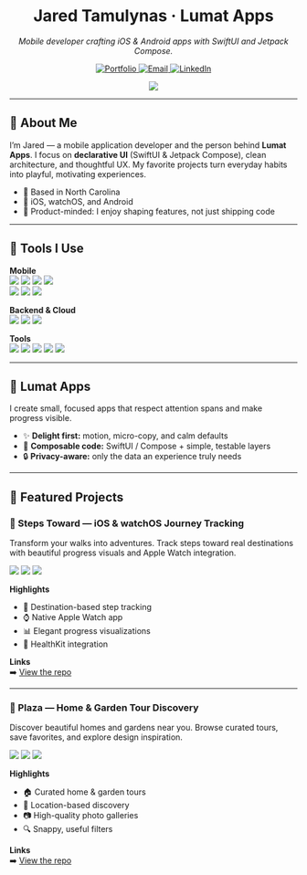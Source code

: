 <!--
README • Jared Tamulynas / Lumat Apps
-->

<h1 align="center">Jared Tamulynas · Lumat Apps</h1>
<p align="center">
  <em>Mobile developer crafting iOS & Android apps with SwiftUI and Jetpack Compose.</em>
</p>

<p align="center">
  <a href="https://lumatapps.github.io/">
    <img alt="Portfolio" src="https://img.shields.io/badge/Portfolio-lumatapps.com-111?style=for-the-badge">
  </a>
  <a href="mailto:lumat.apps@gmail.com">
    <img alt="Email" src="https://img.shields.io/badge/Email-lumat.apps%40gmail.com-EA4335?style=for-the-badge&logo=gmail&logoColor=white">
  </a>
  <a href="https://www.linkedin.com/in/jaredtamulynas/">
    <img alt="LinkedIn" src="https://img.shields.io/badge/LinkedIn-Jared%20Tamulynas-0A66C2?style=for-the-badge&logo=linkedin&logoColor=white">
  </a>
</p>

<p align="center">
  <a href="https://github.com/lumatApps">
    <img src="https://readme-typing-svg.herokuapp.com/?lines=iOS%20%26%20Android%20Developer;SwiftUI%20%26%20Jetpack%20Compose;HealthKit%20%26%20Maps;Clean%2C%20delightful%20UX&font=Fira%20Code&center=true&width=520&height=45&duration=3800&pause=900">
  </a>
</p>

---

## 👋 About Me
I’m Jared — a mobile application developer and the person behind **Lumat Apps**. I focus on **declarative UI** (SwiftUI & Jetpack Compose), clean architecture, and thoughtful UX. My favorite projects turn everyday habits into playful, motivating experiences.

- 📍 Based in North Carolina  
- 📱 iOS, watchOS, and Android  
- 🧭 Product-minded: I enjoy shaping features, not just shipping code

---

## 🧰 Tools I Use
**Mobile**  
<img src="https://img.shields.io/badge/Swift-orange?logo=swift"> <img src="https://img.shields.io/badge/SwiftUI-02569B"> <img src="https://img.shields.io/badge/Swift%20Data-4B8BBE"> <img src="https://img.shields.io/badge/HealthKit-00C389">  
<img src="https://img.shields.io/badge/Kotlin-7F52FF?logo=kotlin&logoColor=white"> <img src="https://img.shields.io/badge/Jetpack%20Compose-4285F4"> <img src="https://img.shields.io/badge/Room-3DDC84?logo=android&logoColor=white">

**Backend & Cloud**  
<img src="https://img.shields.io/badge/Firebase-FFCA28?logo=firebase&logoColor=black"> <img src="https://img.shields.io/badge/Google%20Cloud-4285F4?logo=googlecloud&logoColor=white"> <img src="https://img.shields.io/badge/REST-111">

**Tools**  
<img src="https://img.shields.io/badge/Xcode-147EFB?logo=xcode&logoColor=white"> <img src="https://img.shields.io/badge/Android%20Studio-3DDC84?logo=androidstudio&logoColor=white"> <img src="https://img.shields.io/badge/Git-111?logo=git"> <img src="https://img.shields.io/badge/App%20Store%20Connect-0A84FF"> <img src="https://img.shields.io/badge/Google%20Play%20Console-34A853">

---

## 🧭 Lumat Apps
I create small, focused apps that respect attention spans and make progress visible.

- ✨ **Delight first:** motion, micro-copy, and calm defaults  
- 🧩 **Composable code:** SwiftUI / Compose + simple, testable layers  
- 🔒 **Privacy-aware:** only the data an experience truly needs

---

## 🎯 Featured Projects

### 📱 Steps Toward — iOS & watchOS Journey Tracking
Transform your walks into adventures. Track steps toward real destinations with beautiful progress visuals and Apple Watch integration.

<img src="https://img.shields.io/badge/SwiftUI-iOS-0A84FF?style=flat"> <img src="https://img.shields.io/badge/watchOS-Compatible-FF2D55?style=flat"> <img src="https://img.shields.io/badge/HealthKit-Integrated-00C389?style=flat">

**Highlights**
- 🎯 Destination-based step tracking
- ⌚ Native Apple Watch app
- 📊 Elegant progress visualizations
- 💪 HealthKit integration

**Links**  
➡️ <a href="https://github.com/lumatApps/steps-toward">View the repo</a>  
<!-- TODO: Add App Store / promo video / screenshot gallery if available -->

---

### 🏡 Plaza — Home & Garden Tour Discovery
Discover beautiful homes and gardens near you. Browse curated tours, save favorites, and explore design inspiration.

<img src="https://img.shields.io/badge/SwiftUI-iOS-0A84FF?style=flat"> <img src="https://img.shields.io/badge/MapKit-Integrated-F39C12?style=flat"> <img src="https://img.shields.io/badge/Firebase-Backend-FFCA28?style=flat">

**Highlights**
- 🏠 Curated home & garden tours
- 📍 Location-based discovery
- 📷 High-quality photo galleries
- 🔍 Snappy, useful filters

**Links**  
➡️ <a href="https://github.com/lumatApps/plaza">View the repo</a>  
<!-- TODO: Add demo GIF and sample data screenshots -->


<!--
Extras (optional):
- Add GIFs/screens under each project for quick visual context.
- Pin key repos on your profile (Steps Toward, Plaza).
- If you use CI/CD or Fastlane, add a short note under Tools.
-->
